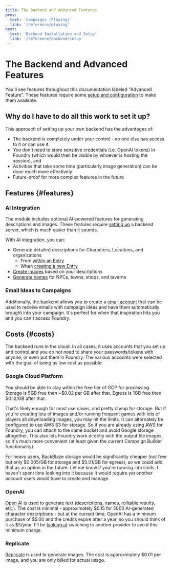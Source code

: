 ```yaml
---
title: The Backend and Advanced Features
prev: 
  text: 'Campaigns (Playing)'
  link: '/reference/playing'
next: 
  text: 'Backend Installation and Setup'
  link: '/reference/backend/setup'
---
```

# The Backend and Advanced Features

You'll see features throughout this documentation labeled "Advanced Feature".  These features require some [setup and configuration](./setup) to make them available.

## Why do I have to do all this work to set it up?
This approach of setting up your own backend has the advantages of:
  - The backend is completely under your control - no one else has access to it or can use it.
  - You don't need to store sensitive credentials (i.e. OpenAI tokens) in Foundry (which would then be visible by whoever is hosting the session), and 
  - Activities that take some time (particularly image generation) can be done much more effectively
  - Future-proof for more complex features in the future

## Features {#features}
### AI Integration

The module includes optional AI-powered features for generating descriptions and images. These features require [setting up](#setup) a backend server, which is much easier than it sounds.

With AI integration, you can:

- Generate detailed descriptions for Characters, Locations, and organizations
  - From [within an Entry](/reference/world-building/content/entry/generate#description)
  - When [creating a new Entry](/reference/misc/create)
- [Create images](/reference/world-building/content/entry/generate#image) based on your descriptions
- [Generate names](/reference/playing/rolltables) for NPCs, towns, shops, and taverns 

### Email Ideas to Campaigns
Additionally, the backend allows you to create a [email account](./email) that can be used to receive emails with campaign ideas and have them automatically brought into your campaign.  It's perfect for when that inspiration hits you and you can't access Foundry.

## Costs {#costs}
The backend runs in the cloud.  In all cases, it uses accounts that you set up and control,and you do not need to share your passwords/tokens with anyone, or even put them in Foundry.  The various accounts were selected with the goal of being as low cost as possible:

### Google Cloud Platform
You should be able to stay within the free tier of GCP for processing.  Storage is 5GB free then ~$0.02 per GB after that.  Egress is 1GB free then $0.12/GB after that.

That's likely enough for most use cases, and pretty cheap for storage.  But if you're creating lots of images and/or running frequent games with lots of players all downloading images, you may hit the limits.  It can alternately be configured to use AWS S3 for storage.  So if you are already using AWS for Foundry, you can attach to the same bucket and avoid Google storage altogether.  This also lets Foundry work directly with the output file images, so it's much more convenient (at least given the current Campaign Builder functionality).

For heavy users, BackBlaze storage would be significantly cheaper (not free but only $0.005/GB for storage and $0.01/GB for egress), so we could add that as an option in the future.  Let me know if you're running into limits.  I haven't spent time looking into it because it would require yet another account users would have to create and manage.

### OpenAI
[Open AI](https://openai.com/api) is used to generate text (descriptions, names, rolltable results, etc.).  The cost is minimal - approximately $0.15 for 5000 AI-generated character descriptions - but at the current time, OpenAI has a minimum purchase of $5.00 and the credits expire after a year, so you should think of it as $5/year.  I'll be [looking at](https://github.com/dovrosenberg/fvtt-campaign-builder/issues/369) switching to another provider to avoid this minimum charge.

### Replicate
[Replicate](https://replicate.com/) is used to generate images.  The cost is approximately $0.01 per image, and you are only billed for actual usage.
